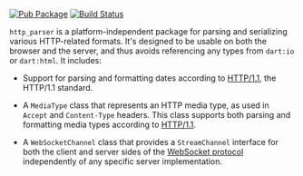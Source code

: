 [![Pub Package](https://img.shields.io/pub/v/http_parser.svg)](https://pub.dartlang.org/packages/http_parser)
[![Build Status](https://github.com/dart-lang/http_parser/workflows/Dart%20CI/badge.svg)](https://github.com/dart-lang/http_parser/actions?query=workflow%3A"Dart+CI"+branch%3Amaster)

`http_parser` is a platform-independent package for parsing and serializing
various HTTP-related formats. It's designed to be usable on both the browser and
the server, and thus avoids referencing any types from `dart:io` or `dart:html`.
It includes:

* Support for parsing and formatting dates according to [HTTP/1.1][2616], the
  HTTP/1.1 standard.

* A `MediaType` class that represents an HTTP media type, as used in `Accept`
  and `Content-Type` headers. This class supports both parsing and formatting
  media types according to [HTTP/1.1][2616].

* A `WebSocketChannel` class that provides a `StreamChannel` interface for both
  the client and server sides of the [WebSocket protocol][6455] independently of
  any specific server implementation.

[2616]: https://www.w3.org/Protocols/rfc2616/rfc2616-sec3.html
[6455]: https://tools.ietf.org/html/rfc6455
